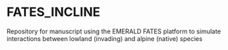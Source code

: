 # FATES_INCLINE
Repository for manuscript using the EMERALD FATES platform to simulate interactions between lowland (invading) and alpine (native) species

